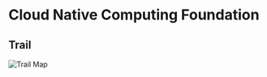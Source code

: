 # Cloud Native Computing Foundation

## Trail 


![Trail Map](https://raw.githubusercontent.com/cncf/trailmap/master/CNCF_TrailMap_latest.png)

